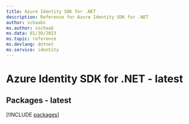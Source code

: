 ```yaml
---
title: Azure Identity SDK for .NET
description: Reference for Azure Identity SDK for .NET
author: schaabs
ms.author: sschaab
ms.data: 01/30/2023
ms.topic: reference
ms.devlang: dotnet
ms.service: identity
---
```

# Azure Identity SDK for .NET - latest
## Packages - latest
[!INCLUDE [packages](identity-index.md)]